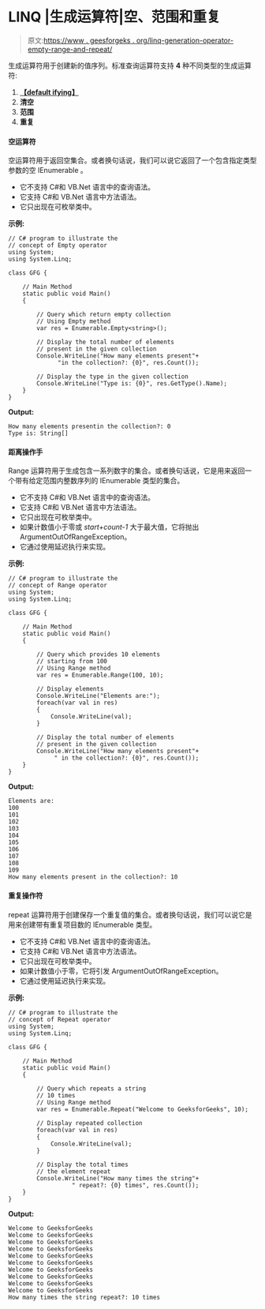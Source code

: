 # LINQ |生成运算符|空、范围和重复

> 原文:[https://www . geesforgeks . org/linq-generation-operator-empty-range-and-repeat/](https://www.geeksforgeeks.org/linq-generation-operator-empty-range-and-repeat/)

生成运算符用于创建新的值序列。标准查询运算符支持 **4** 种不同类型的生成运算符:

1.  **[【default ifying】](https://www.geeksforgeeks.org/linq-generation-operator-defaultifempty/)**
2.  **清空**
3.  **范围**
4.  **重复**

#### 空运算符

空运算符用于返回空集合。或者换句话说，我们可以说它返回了一个包含指定类型参数的空 IEnumerable <t>。</t>

*   它不支持 C#和 VB.Net 语言中的查询语法。
*   它支持 C#和 VB.Net 语言中方法语法。
*   它只出现在可枚举类中。

**示例:**

```
// C# program to illustrate the
// concept of Empty operator
using System;
using System.Linq;

class GFG {

    // Main Method
    static public void Main()
    {

        // Query which return empty collection
        // Using Empty method
        var res = Enumerable.Empty<string>();

        // Display the total number of elements
        // present in the given collection
        Console.WriteLine("How many elements present"+
              "in the collection?: {0}", res.Count());

        // Display the type in the given collection
        Console.WriteLine("Type is: {0}", res.GetType().Name);
    }
}
```

**Output:**

```
How many elements presentin the collection?: 0
Type is: String[]

```

#### 距离操作手

Range 运算符用于生成包含一系列数字的集合。或者换句话说，它是用来返回一个带有给定范围内整数序列的 IEnumerable <t>类型的集合。</t>

*   它不支持 C#和 VB.Net 语言中的查询语法。
*   它支持 C#和 VB.Net 语言中方法语法。
*   它只出现在可枚举类中。
*   如果计数值小于零或 *start+count-1* 大于最大值，它将抛出 ArgumentOutOfRangeException。
*   它通过使用延迟执行来实现。

**示例:**

```
// C# program to illustrate the
// concept of Range operator
using System;
using System.Linq;

class GFG {

    // Main Method
    static public void Main()
    {

        // Query which provides 10 elements
        // starting from 100
        // Using Range method
        var res = Enumerable.Range(100, 10);

        // Display elements
        Console.WriteLine("Elements are:");
        foreach(var val in res)
        {
            Console.WriteLine(val);
        }

        // Display the total number of elements
        // present in the given collection
        Console.WriteLine("How many elements present"+
             " in the collection?: {0}", res.Count());
    }
}
```

**Output:**

```
Elements are:
100
101
102
103
104
105
106
107
108
109
How many elements present in the collection?: 10

```

#### 重复操作符

repeat 运算符用于创建保存一个重复值的集合。或者换句话说，我们可以说它是用来创建带有重复项目数的 IEnumerable <t>类型。</t>

*   它不支持 C#和 VB.Net 语言中的查询语法。
*   它支持 C#和 VB.Net 语言中方法语法。
*   它只出现在可枚举类中。
*   如果计数值小于零，它将引发 ArgumentOutOfRangeException。
*   它通过使用延迟执行来实现。

**示例:**

```
// C# program to illustrate the 
// concept of Repeat operator
using System;
using System.Linq;

class GFG {

    // Main Method
    static public void Main()
    {

        // Query which repeats a string
        // 10 times
        // Using Range method
        var res = Enumerable.Repeat("Welcome to GeeksforGeeks", 10);

        // Display repeated collection
        foreach(var val in res)
        {
            Console.WriteLine(val);
        }

        // Display the total times 
        // the element repeat
        Console.WriteLine("How many times the string"+
                  " repeat?: {0} times", res.Count());
    }
}
```

**Output:**

```
Welcome to GeeksforGeeks
Welcome to GeeksforGeeks
Welcome to GeeksforGeeks
Welcome to GeeksforGeeks
Welcome to GeeksforGeeks
Welcome to GeeksforGeeks
Welcome to GeeksforGeeks
Welcome to GeeksforGeeks
Welcome to GeeksforGeeks
Welcome to GeeksforGeeks
How many times the string repeat?: 10 times

```
